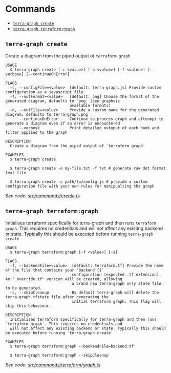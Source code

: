 # Commands
  <!-- commands -->
* [`terra-graph create`](#terra-graph-create)
* [`terra-graph terraform:graph`](#terra-graph-terraformgraph)

## `terra-graph create`

Create a diagram from the piped output of `terraform graph`

```
USAGE
  $ terra-graph create [-c <value>] [-o <value>] [-f <value>] [--verbose] [--continueOnError]

FLAGS
  -c, --configFile=<value>  [default: terra-graph.js] Provide custom configuration as a javascript file
  -f, --outFormat=<value>   [default: png] Choose the format of the generated diagram, defaults to `png` (see graphviz
                            available formats)
  -o, --outFile=<value>     Provide a custom name for the generated diagram, defaults to terra-graph.png
      --continueOnError     Continue to process graph and attenmpt to generate a diagram even if an error is encountered
      --verbose             Print detailed outoput of each hook and filter applied to the graph

DESCRIPTION
  Create a diagram from the piped output of `terraform graph`

EXAMPLES
  $ terra-graph create

  $ terra-graph create -o my-file.txt -f txt # generate raw dot format text file

  $ terra-graph create -c path/to/config.js # provide a custom configuration file with your own rules for manipualting the graph
```

_See code: [src/commands/create.ts](https://github.com/kevbaldwyn/terra-graph/blob/v1.2.2/src/commands/create.ts)_

## `terra-graph terraform:graph`

Initialises terraform specifically for terra-graph and then runs `terraform graph`. This requires no credentials and will not affect any existing backend or state. Typically this should be executed before running `terra-graph create`

```
USAGE
  $ terra-graph terraform:graph [-f <value>] [-s]

FLAGS
  -f, --backendFile=<value>  [default: terraform.tf] Provide the name of the file that contains your `backend {}`
                             configuration (expected .tf extension). An "_override.tf" version will be created, allowing
                             a brand new terra-graph only state file to be generated.
  -s, --skipCleanup          By default terra-graph will delete the terra-graph.tfstate file after generating the
                             initial terraform graph. This flag will skip this behaviour.

DESCRIPTION
  Initialises terraform specifically for terra-graph and then runs `terraform graph`. This requires no credentials and
  will not affect any existing backend or state. Typically this should be executed before running `terra-graph create`

EXAMPLES
  $ terra-graph terraform:graph --backendFile=backend.tf

  $ terra-graph terraform:graph --skipCleanup
```

_See code: [src/commands/terraform/graph.ts](https://github.com/kevbaldwyn/terra-graph/blob/v1.2.2/src/commands/terraform/graph.ts)_
<!-- commandsstop -->
